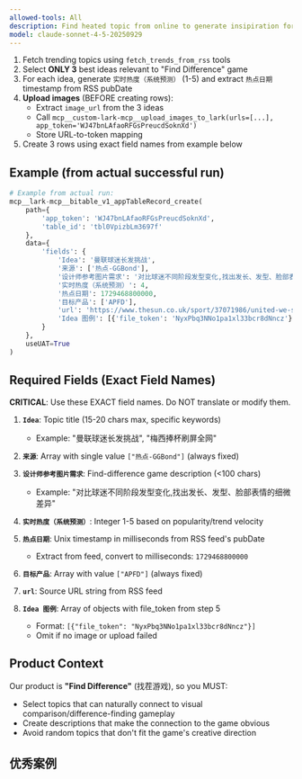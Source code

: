 ```yaml
---
allowed-tools: All
description: Find heated topic from online to generate insipiration for ads.
model: claude-sonnet-4-5-20250929
---
```


1. Fetch trending topics using `fetch_trends_from_rss` tools
2. Select **ONLY 3** best ideas relevant to "Find Difference" game
3. For each idea, generate `实时热度（系统预测）` (1-5) and extract `热点日期` timestamp from RSS pubDate
4. **Upload images** (BEFORE creating rows):
   - Extract `image_url` from the 3 ideas
   - Call `mcp__custom-lark-mcp__upload_images_to_lark(urls=[...], app_token='WJ47bnLAfaoRFGsPreucdSoknXd')`
   - Store URL-to-token mapping
5. Create 3 rows using exact field names from example below

## Example (from actual successful run)

```python
# Example from actual run:
mcp__lark-mcp__bitable_v1_appTableRecord_create(
    path={
        'app_token': 'WJ47bnLAfaoRFGsPreucdSoknXd',
        'table_id': 'tbl0VpizbLm3697f'
    },
    data={
        'fields': {
            'Idea': '曼联球迷长发挑战',
            '来源': ['热点-GGBond'],
            '设计师参考图片需求': '对比球迷不同阶段发型变化,找出发长、发型、脸部表情的细微差异',
            '实时热度（系统预测）': 4,
            '热点日期': 1729468800000,
            '目标产品': ['APFD'],
            'url': 'https://www.thesun.co.uk/sport/37071986/united-we-strand-frank-illett-haircut-manchester-utd-liverpool/',
            'Idea 图例': [{'file_token': 'NyxPbq3NNo1pa1xl33bcr8dNncz'}]
        }
    },
    useUAT=True
)
```

## Required Fields (Exact Field Names)

**CRITICAL**: Use these EXACT field names. Do NOT translate or modify them.

1. **`Idea`**: Topic title (15-20 chars max, specific keywords)
   - Example: "曼联球迷长发挑战", "梅西捧杯刷屏全网"

2. **`来源`**: Array with single value `["热点-GGBond"]` (always fixed)

3. **`设计师参考图片需求`**: Find-difference game description (<100 chars)
   - Example: "对比球迷不同阶段发型变化,找出发长、发型、脸部表情的细微差异"

4. **`实时热度（系统预测）`**: Integer 1-5 based on popularity/trend velocity

5. **`热点日期`**: Unix timestamp in milliseconds from RSS feed's pubDate
   - Extract from feed, convert to milliseconds: `1729468800000`

6. **`目标产品`**: Array with value `["APFD"]` (always fixed)

7. **`url`**: Source URL string from RSS feed

8. **`Idea 图例`**: Array of objects with file_token from step 5
   - Format: `[{"file_token": "NyxPbq3NNo1pa1xl33bcr8dNncz"}]`
   - Omit if no image or upload failed

## Product Context
Our product is **"Find Difference"** (找茬游戏), so you MUST:
- Select topics that can naturally connect to visual comparison/difference-finding gameplay
- Create descriptions that make the connection to the game obvious
- Avoid random topics that don't fit the game's creative direction 

## 优秀案例
